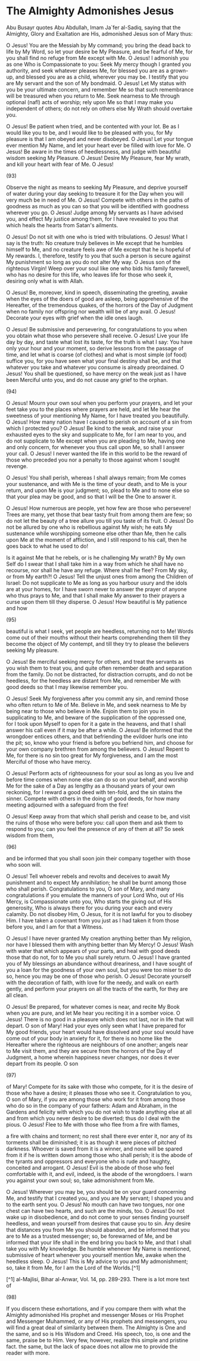 The Almighty Admonishes Jesus
=============================

Abu Busayr quotes Abu Abdullah, Imam Ja\`fer al-Sadiq, saying that the
Almighty, Glory and Exaltation are His, admonished Jesus son of Mary
thus:

O Jesus! You are the Messiah by My command; you bring the dead back to
life by My Word, so let your desire be My Pleasure, and be fearful of
Me, for you shall find no refuge from Me except with Me. O Jesus! I
admonish you as one Who is Compassionate to you: Seek My mercy though I
granted you authority, and seek whatever pleases Me, for blessed you are
as a grown-up, and blessed you are as a child, wherever you may be. I
testify that you are My servant and the son of My bondmaid. O Jesus! Let
My status with you be your ultimate concern, and remember Me so that
such remembrance will be treasured when you return to Me. Seek nearness
to Me through optional (nafl) acts of worship; rely upon Me so that I
may make you independent of others; do not rely on others else My Wrath
should overtake you.

O Jesus! Be patient when tried, and be contented with your lot. Be as I
would like you to be, and I would like to be pleased with you, for My
pleasure is that I am obeyed and never disobeyed. O Jesus! Let your
tongue ever mention My Name, and let your heart ever be filled with love
for Me. O Jesus! Be aware in the times of heedlessness, and judge with
beautiful wisdom seeking My Pleasure. O Jesus! Desire My Pleasure, fear
My wrath, and kill your heart with fear of Me. O Jesus!

(93)

Observe the night as means to seeking My Pleasure, and deprive yourself
of water during your day seeking to treasure it for the Day when you
will very much be in need of Me. O Jesus! Compete with others in the
paths of goodness as much as you can so that you will be identified with
goodness wherever you go. O Jesus! Judge among My servants as I have
advised you, and effect My justice among them, for I have revealed to
you that which heals the hearts from Satan's ailments.

O Jesus! Do not sit with one who is tried with tribulations. O Jesus!
What I say is the truth: No creature truly believes in Me except that he
humbles himself to Me, and no creature feels awe of Me except that he is
hopeful of My rewards. I, therefore, testify to you that such a person
is secure against My punishment so long as you do not alter My way. O
Jesus son of the righteous Virgin! Weep over your soul like one who bids
his family farewell, who has no desire for this life, who leaves life
for those who seek it, desiring only what is with Allah.

O Jesus! Be, moreover, kind in speech, disseminating the greeting,
awake when the eyes of the doers of good are asleep, being apprehensive
of the Hereafter, of the tremendous quakes, of the horrors of the Day of
Judgment when no family nor offspring nor wealth will be of any avail. O
Jesus! Decorate your eyes with grief when the idle ones laugh.

O Jesus! Be submissive and persevering, for congratulations to you when
you obtain what those who persevere shall receive. O Jesus! Live your
life day by day, and taste what lost its taste, for the truth is what I
say: You have only your hour and your moment, so derive lessons from the
passage of time, and let what is coarse (of clothes) and what is most
simple (of food) suffice you, for you have seen what your final destiny
shall be, and that whatever you take and whatever you consume is already
preordained. O Jesus! You shall be questioned, so have mercy on the weak
just as I have been Merciful unto you, and do not cause any grief to the
orphan.

(94)

O Jesus! Mourn your own soul when you perform your prayers, and let
your feet take you to the places where prayers are held, and let Me hear
the sweetness of your mentioning My Name, for I have treated you
beautifully. O Jesus! How many nation have I caused to perish on account
of a sin from which I protected you? O Jesus! Be kind to the weak, and
raise your exhausted eyes to the sky and supplicate to Me, for I am near
to you, and do not supplicate to Me except when you are pleading to Me,
having one and only concern, for whenever you thus call upon Me, so
shall I answer your call. O Jesus! I never wanted the life in this world
to be the reward of those who preceded you nor a penalty to those
against whom I sought revenge.

O Jesus! You shall perish, whereas I shall always remain; from Me comes
your sustenance, and with Me is the time of your death, and to Me is
your return, and upon Me is your judgment; so, plead to Me and to none
else so that your plea may be good, and so that I will be the One to
answer it.

O Jesus! How numerous are people, yet how few are those who persevere!
Trees are many, yet those that bear tasty fruit from among them are few;
so do not let the beauty of a tree allure you till you taste of its
fruit. O Jesus! Do not be allured by one who is rebellious against My
wish; he eats My sustenance while worshipping someone else other than
Me, then he calls upon Me at the moment of affliction, and I still
respond to his call, then he goes back to what he used to do!

Is it against Me that he rebels, or is he challenging My wrath? By My
own Self do I swear that I shall take him in a way from which he shall
have no recourse, nor shall he have any refuge. Where shall he flee?
From My sky, or from My earth?! O Jesus! Tell the unjust ones from among
the Children of Israel: Do not supplicate to Me as long as you harbour
usury and the idols are at your homes, for I have sworn never to answer
the prayer of anyone who thus prays to Me, and that I shall make My
answer to their prayers a curse upon them till they disperse. O Jesus!
How beautiful is My patience and how

(95)

beautiful is what I seek, yet people are heedless, returning not to Me!
Words come out of their mouths without their hearts comprehending them
till they become the object of My contempt, and till they try to please
the believers seeking My pleasure.

O Jesus! Be merciful seeking mercy for others, and treat the servants
as you wish them to treat you, and quite often remember death and
separation from the family. Do not be distracted, for distraction
corrupts, and do not be heedless, for the heedless are distant from Me,
and remember Me with good deeds so that I may likewise remember you.

O Jesus! Seek My forgiveness after you commit any sin, and remind those
who often return to Me of Me. Believe in Me, and seek nearness to Me by
being near to those who believe in Me. Enjoin them to join you in
supplicating to Me, and beware of the supplication of the oppressed one,
for I took upon Myself to open for it a gate in the heavens, and that I
shall answer his call even if it may be after a while. O Jesus! Be
informed that the wrongdoer entices others, and that befriending the
evildoer hurls one into the pit; so, know who your friend is before you
befriend him, and choose for your own company brethren from among the
believers. O Jesus! Repent to Me, for there is no sin too great for My
forgiveness, and I am the most Merciful of those who have mercy.

O Jesus! Perform acts of righteousness for your soul as long as you
live and before time comes when none else can do so on your behalf, and
worship Me for the sake of a Day as lengthy as a thousand years of your
own reckoning, for I reward a good deed with ten-fold, and the sin
stains the sinner. Compete with others in the doing of good deeds, for
how many meeting adjourned with a safeguard from the fire!

O Jesus! Keep away from that which shall perish and cease to be, and
visit the ruins of those who were before you: call upon them and ask
them to respond to you; can you feel the presence of any of them at all?
So seek wisdom from them,

(96)

and be informed that you shall soon join their company together with
those who soon will.

O Jesus! Tell whoever rebels and revolts and deceives to await My
punishment and to expect My annihilation; he shall be burnt among those
who shall perish. Congratulations to you, O son of Mary, and many
congratulations if you emulate the manners of your Lord Who, out of His
Mercy, is Compassionate unto you, Who starts the giving out of His
generosity, Who is always there for you during your each and every
calamity. Do not disobey Him, O Jesus, for it is not lawful for you to
disobey Him. I have taken a covenant from you just as I had taken it
from those before you, and I am for that a Witness.

O Jesus! I have never granted My creation anything better than My
religion, nor have I blessed them with anything better than My Mercy! O
Jesus! Wash with water that which appears of your parts, and heal with
good deeds those that do not, for to Me you shall surely return. O
Jesus! I have granted you of My blessings an abundance without
dreariness, and I have sought of you a loan for the goodness of your own
soul, but you were too miser to do so, hence you may be one of those who
perish. O Jesus! Decorate yourself with the decoration of faith, with
love for the needy, and walk on earth gently, and perform your prayers
on all the tracts of the earth, for they are all clean.

O Jesus! Be prepared, for whatever comes is near, and recite My Book
when you are pure, and let Me hear you reciting it in a somber voice. O
Jesus! There is no good in a pleasure which does not last, nor in life
that will depart. O son of Mary! Had your eyes only seen what I have
prepared for My good friends, your heart would have dissolved and your
soul would have come out of your body in anxiety for it, for there is no
home like the Hereafter where the righteous are neighbours of one
another; angels near to Me visit them, and they are secure from the
horrors of the Day of Judgment, a home wherein happiness never changes,
nor does it ever depart from its people. O son

(97)

of Mary! Compete for its sake with those who compete, for it is the
desire of those who have a desire; it pleases those who see it.
Congratulation to you, O son of Mary, if you are among those who work
for it from among those who do so in the company of your fathers: Adam
and Abraham, in the Gardens and felicity with which you do not wish to
trade anything else at all and from which you never desire to be
diverted; thus do I deal with the pious. O Jesus! Flee to Me with those
who flee from a fire with flames,

a fire with chains and torment; no rest shall there ever enter it, nor
any of its torments shall be diminished; it is as though it were pieces
of pitched darkness. Whoever is saved from it is a winner, and none will
be spared from it if he is written down among those who shall perish; it
is the abode of the tyrants and oppressors and everyone who is rude and
haughty, conceited and arrogant. O Jesus! Evil is the abode of those who
feel comfortable with it, and evil, indeed, is the abode of the
wrongdoers. I warn you against your own soul; so, take admonishment from
Me.

O Jesus! Wherever you may be, you should be on your guard concerning
Me, and testify that I created you, and you are My servant; I shaped you
and to the earth sent you. O Jesus! No mouth can have two tongues, nor
one chest can have two hearts, and such are the minds, too. O Jesus! Do
not wake up in disobedience, and do not come to your senses finding
yourself heedless, and wean yourself from desires that cause you to sin.
Any desire that distances you from Me you should abandon, and be
informed that you are to Me as a trusted messenger; so, be forewarned of
Me, and be informed that your life shall in the end bring you back to
Me, and that I shall take you with My knowledge. Be humble whenever My
Name is mentioned, submissive of heart whenever you yourself mention Me,
awake when the heedless sleep. O Jesus! This is My advice to you and My
admonishment; so, take it from Me, for I am the Lord of the Worlds.[^1]

[^1] al-Majlisi, Bihar al-Anwar, Vol. 14, pp. 289-293. There is a lot
more text of

(98)

If you discern these exhortations, and if you compare them with what
the Almighty admonished His prophet and messenger Moses or His Prophet
and Messenger Muhammed, or any of His prophets and messengers, you will
find a great deal of similarity between them. The Almighty is One and
the same, and so is His Wisdom and Creed. His speech, too, is one and
the same, praise be to Him. Very few, however, realize this simple and
pristine fact. the same, but the lack of space does not allow me to
provide the reader with more.



